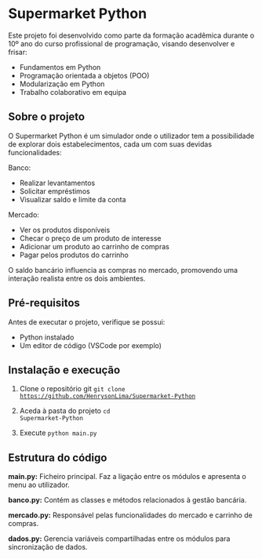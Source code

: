 # Supermarket Python
Este projeto foi desenvolvido como parte da formação acadêmica durante o 10º ano do curso profissional de programação, visando desenvolver e frisar:
- Fundamentos em Python
- Programação orientada a objetos (POO)
- Modularização em Python
- Trabalho colaborativo em equipa

## Sobre o projeto
O Supermarket Python é um simulador onde o utilizador tem a possibilidade de explorar dois estabelecimentos, cada um com suas devidas funcionalidades:

Banco:
- Realizar levantamentos
- Solicitar empréstimos
- Visualizar saldo e limite da conta

Mercado:
- Ver os produtos disponíveis
- Checar o preço de um produto de interesse
- Adicionar um produto ao carrinho de compras
- Pagar pelos produtos do carrinho

O saldo bancário influencia as compras no mercado, promovendo uma interação realista entre os dois ambientes.

## Pré-requisitos
Antes de executar o projeto, verifique se possui:
- Python instalado
- Um editor de código (VSCode por exemplo)

## Instalação e execução
1. Clone o repositório git
<code>git clone https://github.com/HenrysonLima/Supermarket-Python</code>

2. Aceda à pasta do projeto 
<code>cd Supermarket-Python</code>

3. Execute
<code>python main.py</code>

## Estrutura do código
**main.py:** Ficheiro principal. Faz a ligação entre os módulos e apresenta o menu ao utilizador.

**banco.py:** Contém as classes e métodos relacionados à gestão bancária.

**mercado.py:** Responsável pelas funcionalidades do mercado e carrinho de compras.

**dados.py:** Gerencia variáveis compartilhadas entre os módulos para sincronização de dados.